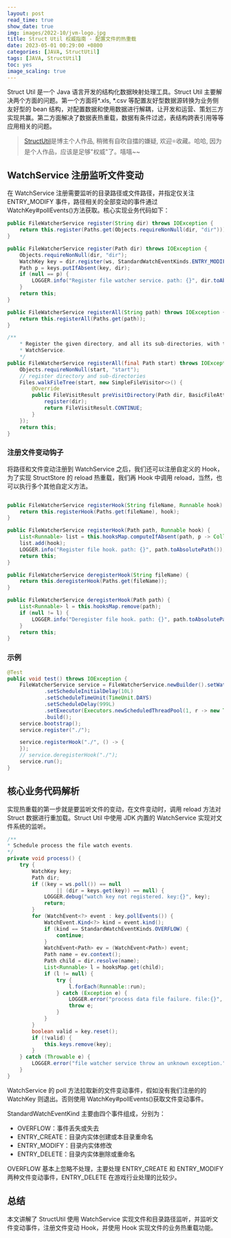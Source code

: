 ```yaml
---
layout: post
read_time: true
show_date: true
img: images/2022-10/jvm-logo.jpg
title: Struct Util 权威指南 - 配置文件的热重载
date: 2023-05-01 00:29:00 +0800
categories: [JAVA, StructUtil]
tags: [JAVA, StructUtil]
toc: yes
image_scaling: true
---
```


Struct Util 是一个 Java 语言开发的结构化数据映射处理工具。Struct Util 主要解决两个方面的问题。第一个方面将*.xls, *.csv 等配置友好型数据源转换为业务侧友好型的 bean 结构，对配置数据和使用数据进行解耦，让开发和运营、策划三方实现共赢。第二方面解决了数据表热重载，数据有条件过滤，表结构跨表引用等等应用相关的问题。

> [StructUtil](https://github.com/TinyZzh/StructUtil)是博主个人作品, 稍微有自吹自擂的嫌疑, 欢迎:star:收藏。哈哈, 因为是个人作品，应该是足够"权威"了。嘻嘻~~

## WatchService 注册监听文件变动

在 WatchService 注册需要监听的目录路径或文件路径，并指定仅关注 ENTRY_MODIFY 事件，路径相关的全部变动的事件通过 WatchKey#pollEvents()方法获取。核心实现业务代码如下：

```java
public FileWatcherService register(String dir) throws IOException {
    return this.register(Paths.get(Objects.requireNonNull(dir, "dir")));
}

public FileWatcherService register(Path dir) throws IOException {
    Objects.requireNonNull(dir, "dir");
    WatchKey key = dir.register(ws, StandardWatchEventKinds.ENTRY_MODIFY);
    Path p = keys.putIfAbsent(key, dir);
    if (null == p) {
        LOGGER.info("Register file watcher service. path: {}", dir.toAbsolutePath());
    }
    return this;
}

public FileWatcherService registerAll(String path) throws IOException {
    return this.registerAll(Paths.get(path));
}

/**
    * Register the given directory, and all its sub-directories, with the
    * WatchService.
    */
public FileWatcherService registerAll(final Path start) throws IOException {
    Objects.requireNonNull(start, "start");
    // register directory and sub-directories
    Files.walkFileTree(start, new SimpleFileVisitor<>() {
        @Override
        public FileVisitResult preVisitDirectory(Path dir, BasicFileAttributes attrs) throws IOException {
            register(dir);
            return FileVisitResult.CONTINUE;
        }
    });
    return this;
}
```

### 注册文件变动钩子

将路径和文件变动注册到 WatchService 之后，我们还可以注册自定义的 Hook，为了实现 StructStore 的 reload 热重载，我们再 Hook 中调用 reload，当然，也可以执行多个其他自定义方法。

```java

public FileWatcherService registerHook(String fileName, Runnable hook) {
    return this.registerHook(Paths.get(fileName), hook);
}

public FileWatcherService registerHook(Path path, Runnable hook) {
    List<Runnable> list = this.hooksMap.computeIfAbsent(path, p -> Collections.synchronizedList(new ArrayList<>()));
    list.add(hook);
    LOGGER.info("Register file hook. path: {}", path.toAbsolutePath());
    return this;
}

public FileWatcherService deregisterHook(String fileName) {
    return this.deregisterHook(Paths.get(fileName));
}

public FileWatcherService deregisterHook(Path path) {
    List<Runnable> l = this.hooksMap.remove(path);
    if (null != l) {
        LOGGER.info("Deregister file hook. path: {}", path.toAbsolutePath());
    }
    return this;
}
```

### 示例

```java
@Test
public void test() throws IOException {
    FileWatcherService service = FileWatcherService.newBuilder().setWatchService(mockMs)
            .setScheduleInitialDelay(10L)
            .setScheduleTimeUnit(TimeUnit.DAYS)
            .setScheduleDelay(999L)
            .setExecutor(Executors.newScheduledThreadPool(1, r -> new Thread(r, "test")))
            .build();
    service.bootstrap();
    service.register("./");

    service.registerHook("./", () -> {
    });
    // service.deregisterHook("./");
    service.run();
}
```

## 核心业务代码解析

实现热重载的第一步就是要监听文件的变动，在文件变动时，调用 reload 方法对 Struct 数据进行重加载。Struct Util 中使用 JDK 内置的 WatchService 实现对文件系统的监听。

```java
/**
* Schedule process the file watch events.
*/
private void process() {
    try {
        WatchKey key;
        Path dir;
        if ((key = ws.poll()) == null
                || (dir = keys.get(key)) == null) {
            LOGGER.debug("watch key not registered. key:{}", key);
            return;
        }
        for (WatchEvent<?> event : key.pollEvents()) {
            WatchEvent.Kind<?> kind = event.kind();
            if (kind == StandardWatchEventKinds.OVERFLOW) {
                continue;
            }
            WatchEvent<Path> ev = (WatchEvent<Path>) event;
            Path name = ev.context();
            Path child = dir.resolve(name);
            List<Runnable> l = hooksMap.get(child);
            if (l != null) {
                try {
                    l.forEach(Runnable::run);
                } catch (Exception e) {
                    LOGGER.error("process data file failure. file:{}", child.toAbsolutePath(), e);
                    throw e;
                }
            }
        }
        boolean valid = key.reset();
        if (!valid) {
            this.keys.remove(key);
        }
    } catch (Throwable e) {
        LOGGER.error("file watcher service throw an unknown exception.", e);
    }
}
```

WatchService 的 poll 方法拉取新的文件变动事件，假如没有我们注册的的 WatchKey 则退出。否则使用 WatchKey#pollEvents()获取文件变动事件。

StandardWatchEventKind 主要由四个事件组成，分别为：

- OVERFLOW：事件丢失或失去
- ENTRY_CREATE：目录内实体创建或本目录重命名
- ENTRY_MODIFY：目录内实体修改
- ENTRY_DELETE：目录内实体删除或重命名

OVERFLOW 基本上忽略不处理，主要处理 ENTRY_CREATE 和 ENTRY_MODIFY 两种文件变动事件，ENTRY_DELETE 在游戏行业处理的比较少。

## 总结

本文讲解了 StructUtil 使用 WatchService 实现文件和目录路径监听，并监听文件变动事件，注册文件变动 Hook，并使用 Hook 实现文件的业务热重载功能。
